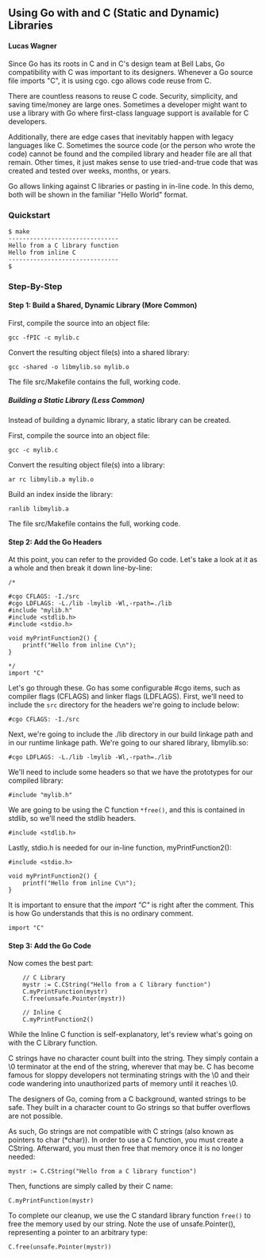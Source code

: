## Using Go with and C (Static and Dynamic) Libraries

#### Lucas Wagner

Since Go has its roots in C and in C's design team at Bell Labs, Go compatibility
with C was important to its designers. Whenever a Go source file imports "C", it 
is using cgo. cgo allows code reuse from C. 

There are countless reasons to reuse C code. Security, simplicity, and saving 
time/money are large ones. Sometimes a developer might want to use a library with Go 
where first-class language support is available for C developers.

Additionally, there are edge cases that inevitably happen with legacy languages like C. 
Sometimes the source code (or the person who wrote the code) cannot be 
found and the compiled library and header file are all that remain. Other 
times, it just makes sense to use tried-and-true code that was created 
and tested over weeks, months, or years.

Go allows linking against C libraries or pasting in in-line code. In this demo, 
both will be shown in the familiar "Hello World" format.

### Quickstart

```
$ make
-------------------------------
Hello from a C library function
Hello from inline C
-------------------------------
$
```

### Step-By-Step

#### Step 1: Build a Shared, Dynamic Library (More Common)

First, compile the source into an object file:

```
gcc -fPIC -c mylib.c
```

Convert the resulting object file(s) into a shared library:

```
gcc -shared -o libmylib.so mylib.o
```

The file src/Makefile contains the full, working code.

##### Building a Static Library (Less Common)

Instead of building a dynamic library, a static library can be created.

First, compile the source into an object file:
```
gcc -c mylib.c
```

Convert the resulting object file(s) into a library:
```
ar rc libmylib.a mylib.o
```

Build an index inside the library:
```
ranlib libmylib.a
```

The file src/Makefile contains the full, working code.

#### Step 2: Add the Go Headers

At this point, you can refer to the provided Go code. Let's take a look at it as a whole 
and then break it down line-by-line:

```
/*

#cgo CFLAGS: -I./src
#cgo LDFLAGS: -L./lib -lmylib -Wl,-rpath=./lib
#include "mylib.h"
#include <stdlib.h>
#include <stdio.h>

void myPrintFunction2() {
	printf("Hello from inline C\n");
}

*/
import "C"
```

Let's go through these. Go has some configurable #cgo items, such as
compiler flags (CFLAGS) and linker flags (LDFLAGS). First, we'll need to include 
the `src` directory for the headers we're going to include below:

```#cgo CFLAGS: -I./src```

Next, we're going to include the ./lib directory in our build linkage path and 
in our runtime linkage path. We're going to our shared library, libmylib.so: 

```#cgo LDFLAGS: -L./lib -lmylib -Wl,-rpath=./lib```

We'll need to include some headers so that we have the prototypes for our compiled library:

```#include "mylib.h"```

We are going to be using the C function ```*free()```, and this is contained in stdlib,
so we'll need the stdlib headers.

```#include <stdlib.h>```

Lastly, stdio.h is needed for our in-line function, myPrintFunction2():

```
#include <stdio.h>

void myPrintFunction2() {
	printf("Hello from inline C\n");
}
```

It is important to ensure that the *import "C"* is right after the comment. This is how
Go understands that this is no ordinary comment.

```import "C"```

#### Step 3: Add the Go Code
 
Now comes the best part:
 
```
	// C Library
	mystr := C.CString("Hello from a C library function")
	C.myPrintFunction(mystr)
	C.free(unsafe.Pointer(mystr))

	// Inline C
	C.myPrintFunction2()
```

While the Inline C function is self-explanatory, let's review what's going on with the C Library 
function.

C strings have no character count built into the string. They simply contain a \0 terminator at 
the end of the string, wherever that may be. C has become famous for sloppy developers not
terminating strings with the \0 and their code wandering into unauthorized parts of memory until
it reaches \0.

The designers of Go, coming from a C background, wanted strings to be safe. They built in a 
character count to Go strings so that buffer overflows are not possible.

As such, Go strings are not compatible with C strings (also known as pointers to char (*char)). 
In order to use a C function, you must create a CString. Afterward, you must then free that 
memory once it is no longer needed:
 
```mystr := C.CString("Hello from a C library function")```
 
Then, functions are simply called by their C name:
 
```C.myPrintFunction(mystr)```
 
To complete our cleanup, we use the C standard library function ```free()``` to free the 
memory used by our string. Note the use of unsafe.Pointer(), representing a pointer 
to an arbitrary type:
 
```C.free(unsafe.Pointer(mystr))```
